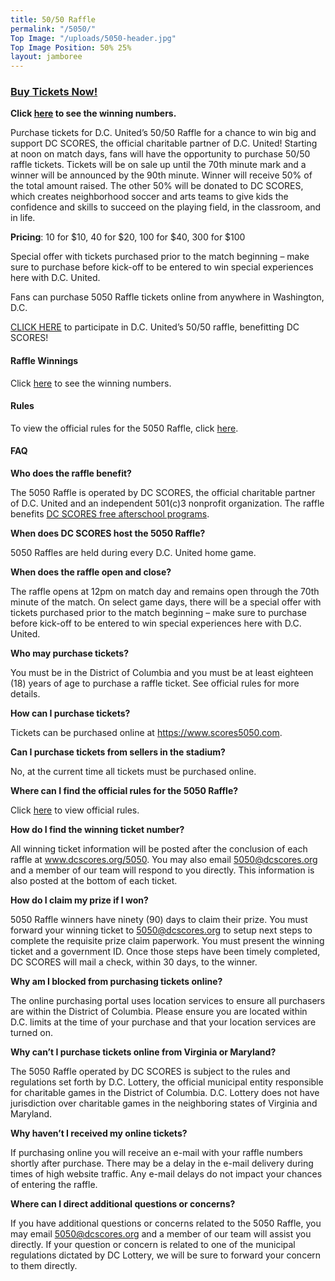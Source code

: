 ```yaml
---
title: 50/50 Raffle
permalink: "/5050/"
Top Image: "/uploads/5050-header.jpg"
Top Image Position: 50% 25%
layout: jamboree
---
```


### <a href="https://link.dcscores.org/5050" target="_blank">Buy Tickets Now!</a> 
**Click <a href="https://docs.google.com/spreadsheets/d/e/2PACX-1vSgRYyoaz1fzIg-RKi5Whu4W8RCA39zA7mKnXF2nzd7bsGk3LBE0NyOglRxQ5uj4SpTVgXf5wTTV52e/pubhtml?gid=0&single=true" target="_blank">here</a> to see the winning numbers.**

Purchase tickets for D.C. United’s 50/50 Raffle for a chance to win big and support DC SCORES, the official charitable partner of D.C. United! Starting at noon on match days, fans will have the opportunity to purchase 50/50 raffle tickets. Tickets will be on sale up until the 70th minute mark and a winner will be announced by the 90th minute. Winner will receive 50% of the total amount raised. The other 50% will be donated to DC SCORES, which creates neighborhood soccer and arts teams to give kids the confidence and skills to succeed on the playing field, in the classroom, and in life.

**Pricing**: 10 for $10, 40 for $20, 100 for $40, 300 for $100

Special offer with tickets purchased prior to the match beginning – make sure to purchase before kick-off to be entered to win special experiences here with D.C. United.

Fans can purchase 5050 Raffle tickets online from anywhere in Washington, D.C.

<a href="https://link.dcscores.org/5050" target="_blank">CLICK HERE</a> to participate in D.C. United’s 50/50 raffle, benefitting DC SCORES!

#### Raffle Winnings

Click <a href="https://docs.google.com/spreadsheets/d/e/2PACX-1vSgRYyoaz1fzIg-RKi5Whu4W8RCA39zA7mKnXF2nzd7bsGk3LBE0NyOglRxQ5uj4SpTVgXf5wTTV52e/pubhtml?gid=0&single=true" target="_blank">here</a> to see the winning numbers.

#### Rules

To view the official rules for the 5050 Raffle, click <a href="https://link.dcscores.org/5050rules" target="_blank">here</a>.

#### FAQ

**Who does the raffle benefit?**

The 5050 Raffle is operated by DC SCORES, the official charitable partner of D.C. United and an independent 501(c)3 nonprofit organization. The raffle benefits <a href="https://www.dcscores.org/our-program/program-model/" target="_blank">DC SCORES free afterschool programs</a>.

**When does DC SCORES host the 5050 Raffle?**

5050 Raffles are held during every D.C. United home game.

**When does the raffle open and close?**

The raffle opens at 12pm on match day and remains open through the 70th minute of the match. On select game days, there will be a special offer with tickets purchased prior to the match beginning – make sure to purchase before kick-off to be entered to win special experiences here with D.C. United.

**Who may purchase tickets?**

You must be in the District of Columbia and you must be at least eighteen (18) years of age to purchase a raffle ticket. See official rules for more details.

**How can I purchase tickets?**

Tickets can be purchased online at <a href="https://link.dcscores.org/5050" target="_blank">https://www.scores5050.com</a>.

**Can I purchase tickets from sellers in the stadium?**

No, at the current time all tickets must be purchased online.

**Where can I find the official rules for the 5050 Raffle?**

Click <a href="https://link.dcscores.org/5050rules" target="_blank">here</a> to view official rules.

**How do I find the winning ticket number?**

All winning ticket information will be posted after the conclusion of each raffle at www.dcscores.org/5050. You may also email 5050@dcscores.org and a member of our team will respond to you directly. This information is also posted at the bottom of each ticket.

**How do I claim my prize if I won?**

5050 Raffle winners have ninety (90) days to claim their prize. You must forward your winning ticket to 5050@dcscores.org to setup next steps to complete the requisite prize claim paperwork. You must present the winning ticket and a government ID. Once those steps have been timely completed, DC SCORES will mail a check, within 30 days, to the winner.

**Why am I blocked from purchasing tickets online?**

The online purchasing portal uses location services to ensure all purchasers are within the District of Columbia. Please ensure you are located within D.C. limits at the time of your purchase and that your location services are turned on.

**Why can’t I purchase tickets online from Virginia or Maryland?**

The 5050 Raffle operated by DC SCORES is subject to the rules and regulations set forth by D.C. Lottery, the official municipal entity responsible for charitable games in the District of Columbia. D.C. Lottery does not have jurisdiction over charitable games in the neighboring states of Virginia and Maryland.

**Why haven’t I received my online tickets?**

If purchasing online you will receive an e-mail with your raffle numbers shortly after purchase. There may be a delay in the e-mail delivery during times of high website traffic. Any e-mail delays do not impact your chances of entering the raffle.

**Where can I direct additional questions or concerns?**

If you have additional questions or concerns related to the 5050 Raffle, you may email 5050@dcscores.org and a member of our team will assist you directly. If your question or concern is related to one of the municipal regulations dictated by DC Lottery, we will be sure to forward your concern to them directly.